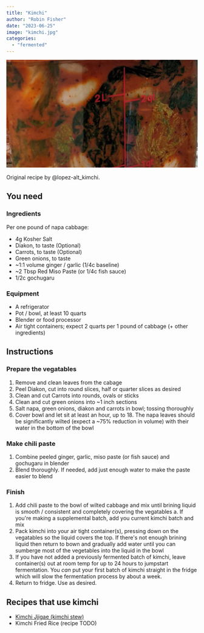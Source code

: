 ```yaml
---
title: "Kimchi"
author: "Robin Fisher"
date: "2023-06-25"
image: "kimchi.jpg"
categories:
  - "fermented"
---
```


![Kimchi](kimchi.jpg)

Original recipe by @lopez-alt_kimchi.


## You need

### Ingredients

Per one pound of napa cabbage:

* 4g Kosher Salt
* Diakon, to taste (Optional)
* Carrots, to taste (Optional)
* Green onions, to taste
* ~1:1 volume ginger / garlic (1/4c baseline)
* ~2 Tbsp Red Miso Paste (or 1/4c fish sauce)
* 1/2c gochugaru


### Equipment

* A refrigerator
* Pot / bowl, at least 10 quarts
* Blender or food processor
* Air tight containers; expect 2 quarts per 1 pound of cabbage (+ other ingredients)


## Instructions

### Prepare the vegatables

1. Remove and clean leaves from the cabage
2. Peel Diakon, cut into round slices, half or quarter slices as desired
3. Clean and cut Carrots into rounds, ovals or sticks
4. Clean and cut green onions into ~1 inch sections
5. Salt napa, green onions, diakon and carrots in bowl; tossing thoroughly
6. Cover bowl and let sit at least an hour, up to 18. The napa leaves should be significantly wilted (expect a ~75% reduction in volume) with their water in the bottom of the bowl 

### Make chili paste

1. Combine peeled ginger, garlic, miso paste (or fish sauce) and gochugaru in blender
2. Blend thoroughly. If needed, add just enough water to make the paste easier to blend

### Finish

1. Add chili paste to the bowl of wilted cabbage and mix until brining liquid is smooth / consistent and completely covering the vegatables
   a. If you're making a supplemental batch, add you current kimchi batch and mix
2. Pack kimchi into your air tight container(s), pressing down on the vegatables so the liquid covers the top. If there's not enough brining liquid then return to bown and gradually add water until you can sumberge most of the vegetables into the liquid in the bowl
3. If you have not added a previously fermented batch of kimchi, leave container(s) out at room temp for up to 24 hours to jumpstart fermentation. You _can_ put your first batch of kimchi straight in the fridge which will slow the fermentation process by about a week.
4. Return to fridge. Use as desired.


## Recipes that use kimchi

* [Kimchi Jjigae (kimchi stew)](https://www.maangchi.com/recipe/kimchi-jjigae)
* Kimchi Fried Rice (recipe TODO)
   
